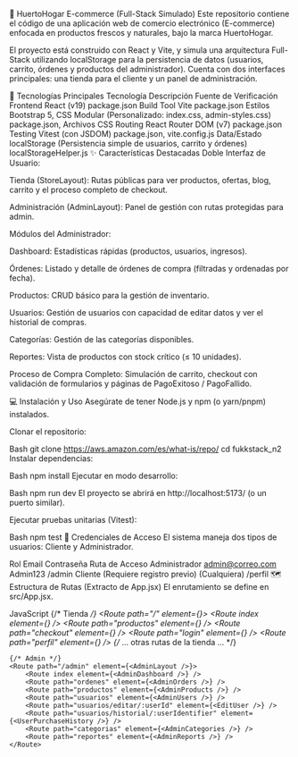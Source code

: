 
🌿 HuertoHogar E-commerce (Full-Stack Simulado)
Este repositorio contiene el código de una aplicación web de comercio electrónico (E-commerce) enfocada en productos frescos y naturales, bajo la marca HuertoHogar.

El proyecto está construido con React y Vite, y simula una arquitectura Full-Stack utilizando localStorage para la persistencia de datos (usuarios, carrito, órdenes y productos del administrador). Cuenta con dos interfaces principales: una tienda para el cliente y un panel de administración.

🚀 Tecnologías Principales
Tecnología	Descripción	Fuente de Verificación
Frontend	React (v19)	package.json
Build Tool	Vite	package.json
Estilos	Bootstrap 5, CSS Modular (Personalizado: index.css, admin-styles.css)	package.json, Archivos CSS
Routing	React Router DOM (v7)	package.json
Testing	Vitest (con JSDOM)	package.json, vite.config.js
Data/Estado	localStorage (Persistencia simple de usuarios, carrito y órdenes)	localStorageHelper.js
✨ Características Destacadas
Doble Interfaz de Usuario:

Tienda (StoreLayout): Rutas públicas para ver productos, ofertas, blog, carrito y el proceso completo de checkout.

Administración (AdminLayout): Panel de gestión con rutas protegidas para admin.

Módulos del Administrador:

Dashboard: Estadísticas rápidas (productos, usuarios, ingresos).

Órdenes: Listado y detalle de órdenes de compra (filtradas y ordenadas por fecha).

Productos: CRUD básico para la gestión de inventario.

Usuarios: Gestión de usuarios con capacidad de editar datos y ver el historial de compras.

Categorías: Gestión de las categorías disponibles.

Reportes: Vista de productos con stock crítico (≤ 10 unidades).

Proceso de Compra Completo: Simulación de carrito, checkout con validación de formularios y páginas de PagoExitoso / PagoFallido.

💻 Instalación y Uso
Asegúrate de tener Node.js y npm (o yarn/pnpm) instalados.

Clonar el repositorio:

Bash
git clone https://aws.amazon.com/es/what-is/repo/
cd fukkstack_n2
Instalar dependencias:

Bash
npm install
Ejecutar en modo desarrollo:

Bash
npm run dev
El proyecto se abrirá en http://localhost:5173/ (o un puerto similar).

Ejecutar pruebas unitarias (Vitest):

Bash
npm test
🔑 Credenciales de Acceso
El sistema maneja dos tipos de usuarios: Cliente y Administrador.

Rol	Email	Contraseña	Ruta de Acceso
Administrador	admin@correo.com	Admin123	/admin
Cliente	(Requiere registro previo)	(Cualquiera)	/perfil
🗺️ Estructura de Rutas (Extracto de App.jsx)
El enrutamiento se define en src/App.jsx.

JavaScript
<Routes>
    {/* Tienda */}
    <Route path="/" element={<StoreLayout />}>
        <Route index element={<Home />} />
        <Route path="productos" element={<Productos />} />
        <Route path="checkout" element={<Checkout />} />
        <Route path="login" element={<Login />} />
        <Route path="perfil" element={<Perfil />} />
        {/* ... otras rutas de la tienda ... */}
    </Route>

    {/* Admin */}
    <Route path="/admin" element={<AdminLayout />}>
        <Route index element={<AdminDashboard />} />
        <Route path="ordenes" element={<AdminOrders />} />
        <Route path="productos" element={<AdminProducts />} />
        <Route path="usuarios" element={<AdminUsers />} />
        <Route path="usuarios/editar/:userId" element={<EditUser />} />
        <Route path="usuarios/historial/:userIdentifier" element={<UserPurchaseHistory />} />
        <Route path="categorias" element={<AdminCategories />} />
        <Route path="reportes" element={<AdminReports />} />
    </Route>
</Routes>
